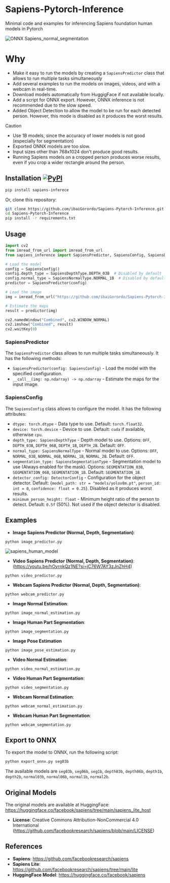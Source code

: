 # Sapiens-Pytorch-Inference
 Minimal code and examples for inferencing Sapiens foundation human models in Pytorch

![ONNX Sapiens_normal_segmentation](https://github.com/user-attachments/assets/a8f433f0-5f43-4797-89c6-5b33c58cbd01)

# Why
- Make it easy to run the models by creating a `SapiensPredictor` class that allows to run multiple tasks simultaneously
- Add several examples to run the models on images, videos, and with a webcam in real-time.
- Download models automatically from HuggigFace if not available locally.
- Add a script for ONNX export. However, ONNX inference is not recommended due to the slow speed.
- Added Object Detection to allow the model to be run for each detected person. However, this mode is disabled as it produces the worst results.

> [!CAUTION]
> - Use 1B models, since the accuracy of lower models is not good (especially for segmentation)
> - Exported ONNX models are too slow.
> - Input sizes other than 768x1024 don't produce good results.
> - Running Sapiens models on a cropped person produces worse results, even if you crop a wider rectangle around the person.

## Installation [![PyPI](https://img.shields.io/pypi/v/sapiens-inferece?color=2BAF2B)](https://pypi.org/project/sapiens-inferece/)
```bash
pip install sapiens-inferece
```
Or, clone this repository:
```bash
git clone https://github.com/ibaiGorordo/Sapiens-Pytorch-Inference.git
cd Sapiens-Pytorch-Inference
pip install -r requirements.txt
```

## Usage

```python
import cv2
from imread_from_url import imread_from_url
from sapiens_inference import SapiensPredictor, SapiensConfig, SapiensDepthType, SapiensNormalType

# Load the model
config = SapiensConfig()
config.depth_type = SapiensDepthType.DEPTH_03B  # Disabled by default
config.normal_type = SapiensNormalType.NORMAL_1B  # Disabled by default
predictor = SapiensPredictor(config)

# Load the image
img = imread_from_url("https://github.com/ibaiGorordo/Sapiens-Pytorch-Inference/blob/assets/test2.png?raw=true")

# Estimate the maps
result = predictor(img)

cv2.namedWindow("Combined", cv2.WINDOW_NORMAL)
cv2.imshow("Combined", result)
cv2.waitKey(0)
```

### SapiensPredictor
The `SapiensPredictor` class allows to run multiple tasks simultaneously. It has the following methods:
- `SapiensPredictor(config: SapiensConfig)` - Load the model with the specified configuration.
- `__call__(img: np.ndarray) -> np.ndarray` - Estimate the maps for the input image.

### SapiensConfig
The `SapiensConfig` class allows to configure the model. It has the following attributes:
- `dtype: torch.dtype` - Data type to use. Default: `torch.float32`.
- `device: torch.device` - Device to use. Default: `cuda` if available, otherwise `cpu`.
- `depth_type: SapiensDepthType` - Depth model to use. Options: `OFF`, `DEPTH_03B`, `DEPTH_06B`, `DEPTH_1B`, `DEPTH_2B`. Default: `OFF`.
- `normal_type: SapiensNormalType` - Normal model to use. Options: `OFF`, `NORMAL_03B`, `NORMAL_06B`, `NORMAL_1B`, `NORMAL_2B`. Default: `OFF`.
- `segmentation_type: SapiensSegmentationType` - Segmentation model to use (Always enabled for the mask). Options: `SEGMENTATION_03B`, `SEGMENTATION_06B`, `SEGMENTATION_1B`. Default: `SEGMENTATION_1B`.
- `detector_config: DetectorConfig` - Configuration for the object detector. Default: {`model_path: str = "models/yolov8m.pt"`, `person_id: int = 0`, `confidence: float = 0.25`}. Disabled as it produces worst results.
- `minimum_person_height: float` - Minimum height ratio of the person to detect. Default: `0.5f` (50%). Not used if the object detector is disabled.

## Examples

* **Image Sapiens Predictor (Normal, Depth, Segmentation)**:
```
python image_predictor.py
```

![sapiens_human_model](https://github.com/user-attachments/assets/988c7551-061a-4b69-8b7c-4546cba336da)

* **Video Sapiens Predictor (Normal, Depth, Segmentation)**: (https://youtu.be/hOyrnkQz1NE?si=jC76W7AY3zJnZhH4)
```
python video_predictor.py
```

* **Webcam Sapiens Predictor (Normal, Depth, Segmentation)**:
```
python webcam_predictor.py
```


* **Image Normal Estimation**:
```
python image_normal_estimation.py
```

* **Image Human Part Segmentation**:

```
python image_segmentation.py
```

* **Image Pose Estimation**

```
python image_pose_estimation.py
```

* **Video Normal Estimation**:

```
python video_normal_estimation.py
```

* **Video Human Part Segmentation**:
```
python video_segmentation.py
```

* **Webcam Normal Estimation**:
```
python webcam_normal_estimation.py
```

* **Webcam Human Part Segmentation**:
```
python webcam_segmentation.py
```

## Export to ONNX
To export the model to ONNX, run the following script:
```bash
python export_onnx.py seg03b
```
The available models are `seg03b`, `seg06b`, `seg1b`, `depth03b`, `depth06b`, `depth1b`, `depth2b`, `normal03b`, `normal06b`, `normal1b`, `normal2b`.

## Original Models
The original models are available at HuggingFace: https://huggingface.co/facebook/sapiens/tree/main/sapiens_lite_host
- **License**: Creative Commons Attribution-NonCommercial 4.0 International (https://github.com/facebookresearch/sapiens/blob/main/LICENSE)

## References
- **Sapiens**: https://github.com/facebookresearch/sapiens
- **Sapiens Lite**: https://github.com/facebookresearch/sapiens/tree/main/lite
- **HuggingFace Model**: https://huggingface.co/facebook/sapiens
